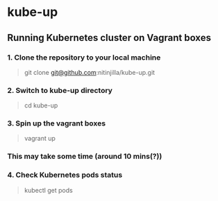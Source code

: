 # kube-up
## Running Kubernetes cluster on Vagrant boxes

### 1. Clone the repository to your local machine
> git clone git@github.com:nitinjilla/kube-up.git

### 2. Switch to kube-up directory
> cd kube-up

### 3. Spin up the vagrant boxes
> vagrant up

### This may take some time (around 10 mins(?))

### 4. Check Kubernetes pods status
> kubectl get pods
